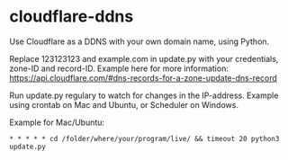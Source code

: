 # cloudflare-ddns
Use Cloudflare as a DDNS with your own domain name, using Python.

Replace 123123123 and example.com in update.py with your credentials, zone-ID and record-ID.
Example here for more information: https://api.cloudflare.com/#dns-records-for-a-zone-update-dns-record

Run update.py regulary to watch for changes in the IP-address.
Example using crontab on Mac and Ubuntu, or Scheduler on Windows.

Example for Mac/Ubuntu:
```
* * * * * cd /folder/where/your/program/live/ && timeout 20 python3 update.py
```
